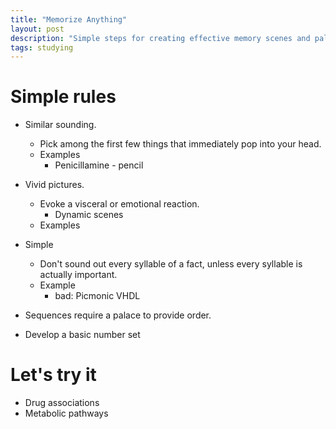 ```yaml
---
title: "Memorize Anything"
layout: post
description: "Simple steps for creating effective memory scenes and palaces to memorize anything."
tags: studying
---
```


# Simple rules

* Similar sounding.
  * Pick among the first few things that immediately pop into your head.
  * Examples
    * Penicillamine - pencil

* Vivid pictures.
  * Evoke a visceral or emotional reaction.
    * Dynamic scenes
  * Examples

* Simple
  * Don't sound out every syllable of a fact, unless every syllable is
    actually important.
  * Example
    * bad: Picmonic VHDL

* Sequences require a palace to provide order.

* Develop a basic number set



# Let's try it

* Drug associations
* Metabolic pathways
